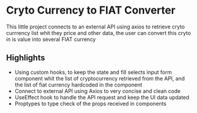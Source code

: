 # Cryto Currency to FIAT Converter

This little project connects to an external API using axios to retrieve cryto currrency list whit they price and other data, the user can convert this cryto in is value into several FIAT currency

## Highlights

- Using custom hooks, to keep the state and fill selects input form component whit the list of cryptocurrency retrieved from the API, and the list of fiat currency hardcoded in the component
- Connect to external API using Axios to very concise and clean code
- UseEffect hook to handle the API request and keep the UI data updated
- Proptypes to type check of the props received in components
